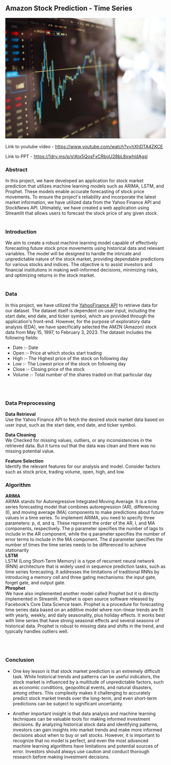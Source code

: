 ## Amazon Stock Prediction - Time Series

![Stock](stock_photo.jpg)

Link to youtube video - https://www.youtube.com/watch?v=hXhDTA4ZKCE

Link to PPT - https://1drv.ms/p/s!Atx5QosFxCRboU28bL8xwhldAgsl

### Abstract 

In this project, we have developed an application for stock market prediction that utilizes machine learning models such as ARIMA, LSTM, and Prophet. These models enable accurate forecasting of stock price movements. 
To ensure the project's reliability and incorporate the latest market information, we have utilized data from the Yahoo Finance API and StockNews API. Ultimately, we have created a web application using Streamlit that allows users to forecast the stock price of any given stock.<br><br>

### Introduction 

We aim to create a robust machine learning model capable of effectively forecasting future stock price movements using historical data and relevant variables. The model will be designed to handle the intricate and unpredictable nature of the stock market, providing dependable predictions for various stocks and indices. 
The objective is to assist investors and financial institutions in making well-informed decisions, minimizing risks, and optimizing returns in the stock market.
<br><br>

### Data 

In this project, we have utilized the [YahooFinance API](https://finance.yahoo.com/) to retrieve data for our dataset. 
The dataset itself is dependent on user input, including the start date, end date, and ticker symbol, 
which are provided through the application's front-end. However, for the purpose of exploratory data analysis (EDA), we have specifically selected the AMZN (Amazon) stock data from May 15, 1997, to February 3, 2023.
The dataset includes the following fields:
- Date :-  Date <br>
- Open :- Price at which stocks start trading<br>
- High :- The Highest price of the stock on following day<br>
- Low :- The Lowest price of the stock on following day<br>
- Close :- Closing price of the stock<br>
- Volume :- Total number of the shares traded on that particular day<br>

<br><br>

### Data Preprocessing

**Data Retrieval**
<br>
Use the Yahoo Finance API to fetch the desired stock market data based on user input, such as the start date, end date, and ticker symbol.

**Data Cleaning**
<br>
We Checked for missing values, outliers, or any inconsistencies in the retrieved data. But it turns out that the data was clean and there was no missing potential value.

**Feature Selection**
<br>
Identify the relevant features for our analysis and model. Consider factors such as stock price, trading volume, open, high, and low.

### Algorithm 
**ARIMA**
<br>
ARIMA stands for Autoregressive Integrated Moving Average. 
It is a time series forecasting model that combines autoregression (AR), differencing (I), and moving average (MA) components to make predictions about future values in a time series.
To implement ARIMA, you need to specify three parameters: p, d, and q. These represent the order of the AR, I, and MA components, respectively. The p parameter specifies the number of lags to include in the AR component, while the q parameter specifies the number of error terms to include in the MA component. The d parameter specifies the number of times the time series needs to be differenced to achieve stationarity
<br>
**LSTM**
<br>
LSTM (Long Short-Term Memory) is a type of recurrent neural network (RNN) architecture that is widely used in sequence prediction tasks, such as time series forecasting. It addresses the limitations of traditional RNNs by introducing a memory cell and three gating mechanisms: the input gate, forget gate, and output gate.
<br>
**Phrophet**
<br>
We have also implemented another model called Prophet but it is directly implemented in Streamlit. 
Prophet is open source software released by Facebook’s Core Data Science team.
Prophet is a procedure for forecasting time series data based on an additive model where non-linear trends are fit with yearly, weekly, and daily seasonality, plus holiday effects. It works best with time series that have strong seasonal effects and several seasons of historical data. Prophet is robust to missing data and shifts in the trend, and typically handles outliers well.

<br><br>

### Conclusion
- One key lesson is that stock market prediction is an extremely difficult task. While historical trends and patterns can be useful indicators, the stock 
market is influenced by a multitude of unpredictable factors, such as economic conditions, geopolitical events, and natural disasters, among others. 
This complexity makes it challenging to accurately predict stock market trends over the long-term, and even short-term predictions can be subject to 
significant uncertainty.

- Another important insight is that data analysis and machine learning techniques can be valuable tools for making informed investment decisions. 
By analyzing historical stock data and identifying patterns, investors can gain insights into market trends and make more informed decisions about
when to buy or sell stocks. However, it is important to recognize that no model is perfect, and even the most advanced machine learning algorithms 
have limitations and potential sources of error. Investors should always use caution and conduct thorough research before making investment decisions.







